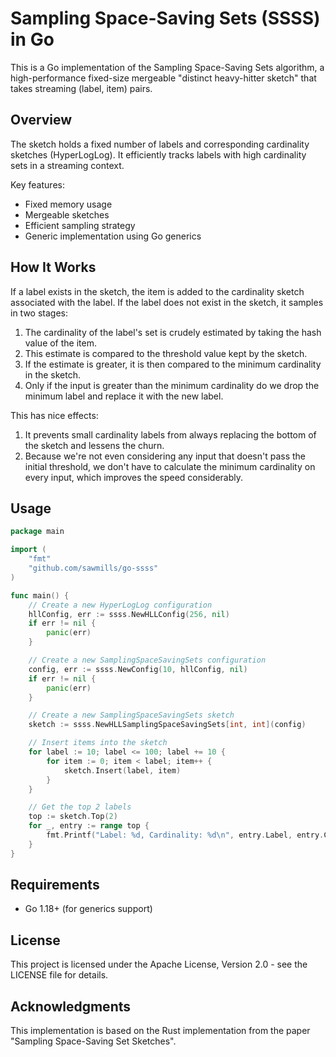 # Sampling Space-Saving Sets (SSSS) in Go

This is a Go implementation of the Sampling Space-Saving Sets algorithm, a high-performance fixed-size mergeable "distinct heavy-hitter sketch" that takes streaming (label, item) pairs.

## Overview

The sketch holds a fixed number of labels and corresponding cardinality sketches (HyperLogLog). It efficiently tracks labels with high cardinality sets in a streaming context.

Key features:

* Fixed memory usage
* Mergeable sketches
* Efficient sampling strategy
* Generic implementation using Go generics

## How It Works

If a label exists in the sketch, the item is added to the cardinality sketch associated with the label. If the label does not exist in the sketch, it samples in two stages:

1. The cardinality of the label's set is crudely estimated by taking the hash value of the item.
2. This estimate is compared to the threshold value kept by the sketch.
3. If the estimate is greater, it is then compared to the minimum cardinality in the sketch.
4. Only if the input is greater than the minimum cardinality do we drop the minimum label and replace it with the new label.

This has nice effects:

1. It prevents small cardinality labels from always replacing the bottom of the sketch and lessens the churn.
2. Because we're not even considering any input that doesn't pass the initial threshold, we don't have to calculate the minimum cardinality on every input, which improves the speed considerably.

## Usage

```go
package main

import (
    "fmt"
    "github.com/sawmills/go-ssss"
)

func main() {
    // Create a new HyperLogLog configuration
    hllConfig, err := ssss.NewHLLConfig(256, nil)
    if err != nil {
        panic(err)
    }

    // Create a new SamplingSpaceSavingSets configuration
    config, err := ssss.NewConfig(10, hllConfig, nil)
    if err != nil {
        panic(err)
    }

    // Create a new SamplingSpaceSavingSets sketch
    sketch := ssss.NewHLLSamplingSpaceSavingSets[int, int](config)

    // Insert items into the sketch
    for label := 10; label <= 100; label += 10 {
        for item := 0; item < label; item++ {
            sketch.Insert(label, item)
        }
    }

    // Get the top 2 labels
    top := sketch.Top(2)
    for _, entry := range top {
        fmt.Printf("Label: %d, Cardinality: %d\n", entry.Label, entry.Count)
    }
}
```

## Requirements

* Go 1.18+ (for generics support)

## License

This project is licensed under the Apache License, Version 2.0 - see the LICENSE file for details.

## Acknowledgments

This implementation is based on the Rust implementation from the paper "Sampling Space-Saving Set Sketches".
